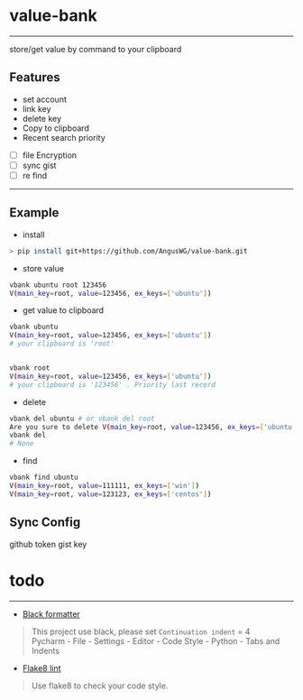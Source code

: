 # value-bank

--- 

store/get value by command to your clipboard

## Features

- set account
- link key
- delete key
- Copy to clipboard
- Recent search priority

- [ ] file Encryption
- [ ] sync gist
- [ ] re find

---

## Example

* install 

```bash
> pip install git+https://github.com/AngusWG/value-bank.git
```

* store value

```bash
vbank ubuntu root 123456
V(main_key=root, value=123456, ex_keys=['ubuntu'])
```

* get value to clipboard

```bash
vbank ubuntu
V(main_key=root, value=123456, ex_keys=['ubuntu'])
# your clipboard is 'root'


vbank root
V(main_key=root, value=123456, ex_keys=['ubuntu'])
# your clipboard is '123456' . Priority last record
```

* delete

```bash
vbank del ubuntu # or vbank del root
Are you sure to delete V(main_key=root, value=123456, ex_keys=['ubuntu'])? (y/n) y
vbank del
# None
```

* find

```bash
vbank find ubuntu
V(main_key=root, value=111111, ex_keys=['win'])
V(main_key=root, value=123123, ex_keys=['centos'])
```

## Sync Config

github token gist key

# todo

---

* [Black formatter](https://github.com/psf/black)

> This project use black, please set `Continuation indent` = 4  
> Pycharm - File - Settings - Editor - Code Style - Python - Tabs and Indents

* [Flake8 lint](https://github.com/PyCQA/flake8)

> Use flake8 to check your code style.
> 